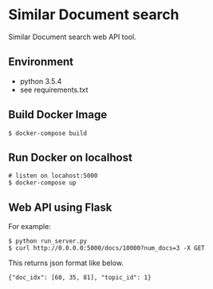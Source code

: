 # Similar Document search

Similar Document search web API tool.

## Environment
- python 3.5.4 
- see requirements.txt  

## Build Docker Image
```
$ docker-compose build
```
## Run Docker on localhost

```
# listen on locahost:5000
$ docker-compose up
```

## Web API using Flask

For example:

```
$ python run_server.py
$ curl http://0.0.0.0:5000/docs/10000?num_docs=3 -X GET
```

This returns json format like below.

```
{"doc_idx": [60, 35, 81], "topic_id": 1}
```
